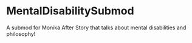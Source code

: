 # MentalDisabilitySubmod
A submod for Monika After Story that talks about mental disabilities and philosophy!
